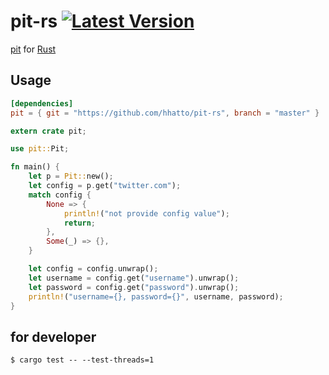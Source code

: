 # pit-rs [![Latest Version](https://img.shields.io/crates/v/pit.svg)](https://crates.io/crates/pit)

[pit](https://github.com/cho45/pit) for [Rust](https://www.rust-lang.org/)

## Usage

```toml
[dependencies]
pit = { git = "https://github.com/hhatto/pit-rs", branch = "master" }
```

```rust
extern crate pit;

use pit::Pit;

fn main() {
    let p = Pit::new();
    let config = p.get("twitter.com");
    match config {
        None => {
            println!("not provide config value");
            return;
        },
        Some(_) => {},
    }

    let config = config.unwrap();
    let username = config.get("username").unwrap();
    let password = config.get("password").unwrap();
    println!("username={}, password={}", username, password);
}
```


## for developer
```
$ cargo test -- --test-threads=1
```
